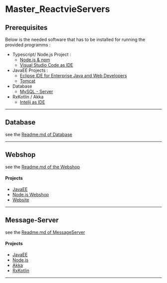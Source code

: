 # Master_ReactvieServers
## Prerequisites
Below is the needed software that has to be installed for running the provided programms : 
* Typescript/ Node.js Project :
    * [Node.js & npm](https://nodejs.org/en/)
    * [Visual Studio Code as IDE](https://code.visualstudio.com/download)
* JavaEE Projects : 
    * [Eclipse IDE for Enterprise Java and Web Developers](https://www.eclipse.org/downloads/packages/release/2021-12/r/eclipse-ide-enterprise-java-and-web-developers)
    * [Tomcat](https://tomcat.apache.org/download-90.cgi)
* Database
    * [MySQL - Server](https://dev.mysql.com/downloads/mysql/)
* RxKotlin / Akka 
    * [Intelij as IDE](https://www.jetbrains.com/de-de/idea/download/)

---
## Database
see the [Readme.md of Database](/Database) 

---
## Webshop
see the [Readme.md of the Webshop](/WebShop/)
#### Projects
 - [JavaEE](/WebShop/JavaEE)
 - [Node.js Webshop](/WebShop/Node.js/Webshop)
 - [Website](/WebShop/WebsiteInterface)
 ---
## Message-Server
see the [Readme.md of MessageServer ](/MessageServer/)
#### Projects
- [JavaEE](/MessageServer/JavaEE/MessageServer)
- [Node.js](/MessageServer/Node.js/MessageServer)
- [Akka](/MessageServer/Akka/MessageServer)
- [RxKotlin](/MessageServer/RxKotlin/MessageServer)
---
